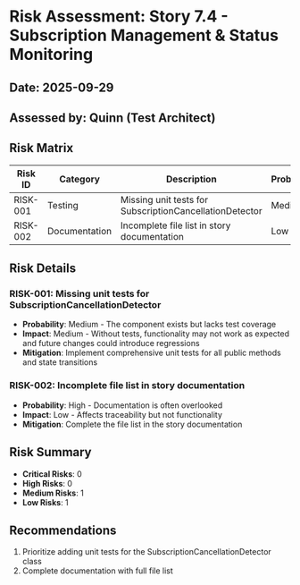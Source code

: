 # Risk Assessment: Story 7.4 - Subscription Management & Status Monitoring

## Date: 2025-09-29
## Assessed by: Quinn (Test Architect)

## Risk Matrix

| Risk ID | Category | Description | Probability | Impact | Risk Score | Owner |
|---------|----------|-------------|-------------|--------|------------|-------|
| RISK-001 | Testing | Missing unit tests for SubscriptionCancellationDetector | Medium | Medium | 6 | dev |
| RISK-002 | Documentation | Incomplete file list in story documentation | Low | Low | 2 | dev |

## Risk Details

### RISK-001: Missing unit tests for SubscriptionCancellationDetector
- **Probability**: Medium - The component exists but lacks test coverage
- **Impact**: Medium - Without tests, functionality may not work as expected and future changes could introduce regressions
- **Mitigation**: Implement comprehensive unit tests for all public methods and state transitions

### RISK-002: Incomplete file list in story documentation
- **Probability**: High - Documentation is often overlooked
- **Impact**: Low - Affects traceability but not functionality
- **Mitigation**: Complete the file list in the story documentation

## Risk Summary
- **Critical Risks**: 0
- **High Risks**: 0
- **Medium Risks**: 1
- **Low Risks**: 1

## Recommendations
1. Prioritize adding unit tests for the SubscriptionCancellationDetector class
2. Complete documentation with full file list